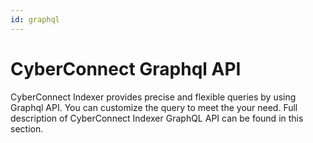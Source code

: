```yaml
---
id: graphql
---
```

# CyberConnect Graphql API

CyberConnect Indexer provides precise and flexible queries by using Graphql API. You can customize the query to meet the your need. Full description of CyberConnect Indexer GraphQL API can be found in this section.